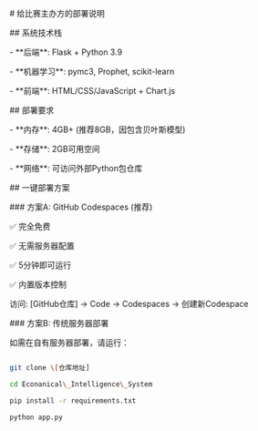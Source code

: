 \# 给比赛主办方的部署说明



\## 系统技术栈

\- \*\*后端\*\*: Flask + Python 3.9

\- \*\*机器学习\*\*: pymc3, Prophet, scikit-learn

\- \*\*前端\*\*: HTML/CSS/JavaScript + Chart.js



\## 部署要求

\- \*\*内存\*\*: 4GB+ (推荐8GB，因包含贝叶斯模型)

\- \*\*存储\*\*: 2GB可用空间

\- \*\*网络\*\*: 可访问外部Python包仓库



\## 一键部署方案



\### 方案A: GitHub Codespaces (推荐)

✅ 完全免费  

✅ 无需服务器配置  

✅ 5分钟即可运行  

✅ 内置版本控制



访问: \[GitHub仓库] -> Code -> Codespaces -> 创建新Codespace



\### 方案B: 传统服务器部署

如需在自有服务器部署，请运行：

```bash

git clone \[仓库地址]

cd Econanical\_Intelligence\_System

pip install -r requirements.txt

python app.py

